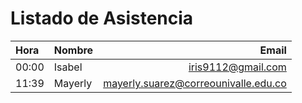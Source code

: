 # Listado de Asistencia

 Hora |  Nombre | Email
:---- | ----- | ---: |
00:00 | Isabel | iris9112@gmail.com
11:39 | Mayerly | mayerly.suarez@correounivalle.edu.co
